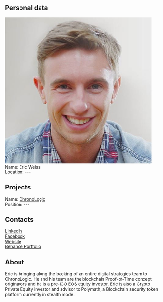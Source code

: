 ## Personal data
![ photo](photo/eric_weiss.jpg)  
Name: Eric Weiss    
Location: ---  
## Projects 
Name: [ChronoLogic](../projects/chronologic.md)  
Position: ---  
## Contacts
[LinkedIn](https://www.linkedin.com/in/digistrats/)  
[Facebook](https://www.facebook.com/digitalstrategies/)  
[Website](https://digistrats.com/)  
[Behance Portfolio](https://www.behance.net/digitalstrategies)
## About
Eric is bringing along the backing of an entire digital strategies team to ChronoLogic. He and his team are the blockchain Proof-of-Time concept originators and he is a pre-ICO EOS equity investor. Eric is also a Crypto Private Equity investor and advisor to Polymath, a Blockchain security token platform currently in stealth mode.
